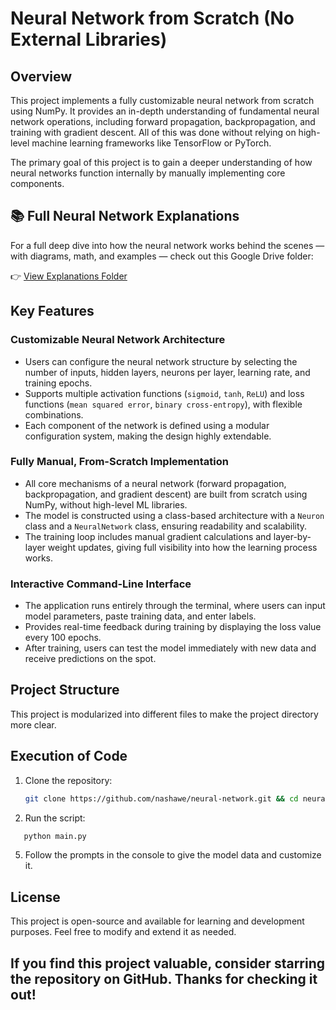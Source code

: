 # Neural Network from Scratch (No External Libraries)

## Overview

This project implements a fully customizable neural network from scratch using NumPy. It provides an in-depth understanding of fundamental neural network operations, including forward propagation, backpropagation, and training with gradient descent. All of this was done without relying on high-level machine learning frameworks like TensorFlow or PyTorch.

The primary goal of this project is to gain a deeper understanding of how neural networks function internally by manually implementing core components.

## 📚 Full Neural Network Explanations

For a full deep dive into how the neural network works behind the scenes — with diagrams, math, and examples — check out this Google Drive folder:

👉 [View Explanations Folder](https://drive.google.com/drive/folders/1VW3BlBr7E5cSYQKeAR7YvYL9XvSm0Nqt)

## Key Features

### Customizable Neural Network Architecture

- Users can configure the neural network structure by selecting the number of inputs, hidden layers, neurons per layer, learning rate, and training epochs.
- Supports multiple activation functions (`sigmoid`, `tanh`, `ReLU`) and loss functions (`mean squared error`, `binary cross-entropy`), with flexible combinations.
- Each component of the network is defined using a modular configuration system, making the design highly extendable.

### Fully Manual, From-Scratch Implementation

- All core mechanisms of a neural network (forward propagation, backpropagation, and gradient descent) are built from scratch using NumPy, without high-level ML libraries.
- The model is constructed using a class-based architecture with a `Neuron` class and a `NeuralNetwork` class, ensuring readability and scalability.
- The training loop includes manual gradient calculations and layer-by-layer weight updates, giving full visibility into how the learning process works.

### Interactive Command-Line Interface

- The application runs entirely through the terminal, where users can input model parameters, paste training data, and enter labels.
- Provides real-time feedback during training by displaying the loss value every 100 epochs.
- After training, users can test the model immediately with new data and receive predictions on the spot.

## Project Structure

This project is modularized into different files to make the project directory more clear.

## Execution of Code

1. Clone the repository:
   ```bash
   git clone https://github.com/nashawe/neural-network.git && cd neural-network
   ```
2. Run the script:

```bash
   python main.py
```

5. Follow the prompts in the console to give the model data and customize it.

## License

This project is open-source and available for learning and development purposes. Feel free to modify and extend it as needed.

## If you find this project valuable, consider starring the repository on GitHub. Thanks for checking it out!
